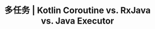 ---
layout: post
title: 多任务 | Kotlin Coroutine vs. RxJava vs. Java Executor
description: 谁好谁坏
tag: 
- process-thread
---